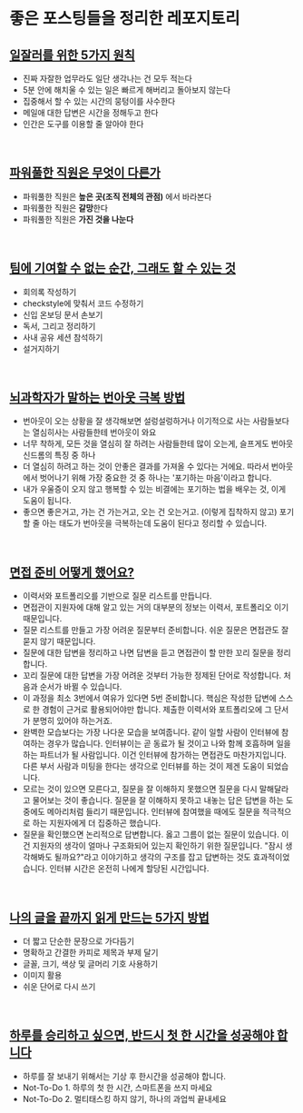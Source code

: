 # 좋은 포스팅들을 정리한 레포지토리

## [일잘러를 위한 5가지 원칙](http://the-edit.co.kr/24336)
- 진짜 자잘한 업무라도 일단 생각나는 건 모두 적는다
- 5분 안에 해치울 수 있는 일은 빠르게 해버리고 돌아보지 않는다
- 집중해서 할 수 있는 시간의 뭉텅이를 사수한다
- 메일애 대한 답변은 시간을 정해두고 한다
- 인간은 도구를 이용할 줄 알아야 한다

<!-- 
<details>
<summary>정리</summary>

- 진짜 자잘한 업무라도 일단 생각나는 건 모두 적는다
- 5분 안에 해치울 수 있는 일은 빠르게 해버리고 돌아보지 않는다
- 집중해서 할 수 있는 시간의 뭉텅이를 사수한다
  
</details>

<br>

-->

<br>

## [파워풀한 직원은 무엇이 다른가](https://yozm.wishket.com/magazine/detail/998/?fbclid=IwAR12wzZUhBjNbFjwBQvG8_MPAts9YvMgmHSM2Hd2K-mEd0x-ZEdSPd5YQKM)
- 파워풀한 직원은 **높은 곳(조직 전체의 관점)** 에서 바라본다
- 파워풀한 직원은 **갈망**한다
- 파워풀한 직원은 **가진 것을 나눈다**

<br>

## [팀에 기여할 수 없는 순간, 그래도 할 수 있는 것](https://juneyr.dev/when-you-cant-contribute)
- 회의록 작성하기
- checkstyle에 맞춰서 코드 수정하기
- 신입 온보딩 문서 손보기
- 독서, 그리고 정리하기
- 사내 공유 세션 참석하기
- 설거지하기

<br>

## [뇌과학자가 말하는 번아웃 극복 방법](https://www.youtube.com/watch?v=HvgQpGeMyZA&t=1s)
- 번아웃이 오는 상황을 잘 생각해보면 설렁설렁하거나 이기적으로 사는 사람들보다는 열심히사는 사람들한테 번아웃이 와요
- 너무 착하게, 모든 것을 열심히 잘 하려는 사람들한테 많이 오는게, 슬프게도 번아웃 신드롬의 특징 중 하나
- 더 열심히 하려고 하는 것이 안좋은 결과를 가져올 수 있다는 거에요. 따라서 번아웃에서 벗어나기 위해 가장 중요한 것 중 하나는 '포기하는 마음'이라고 합니다.
- 내가 우울증이 오지 않고 행복할 수 있는 비결에는 포기하는 법을 배우는 것, 이게 도움이 됩니다.
- 좋으면 좋은거고, 가는 건 가는거고, 오는 건 오는거고. (이렇게 집착하지 않고) 포기할 줄 아는 태도가 번아웃을 극복하는데 도움이 된다고 정리할 수 있습니다.

<br>

## [면접 준비 어떻게 했어요?](https://hiddenest.dev/good-tech-interview-2)
- 이력서와 포트폴리오를 기반으로 질문 리스트를 만듭니다.
- 면접관이 지원자에 대해 알고 있는 거의 대부분의 정보는 이력서, 포트폴리오 이기 때문입니다.
- 질문 리스트를 만들고 가장 어려운 질문부터 준비합니다. 쉬운 질문은 면접관도 잘 묻지 않기 때문입니다.
- 질문에 대한 답변을 정리하고 나면 답변을 듣고 면접관이 할 만한 꼬리 질문을 정리합니다.
- 꼬리 질문에 대한 답변을 가장 어려운 것부터 가능한 정제된 단어로 작성합니다. 처음과 순서가 바뀔 수 있습니다.
- 이 과정을 최소 3번에서 여유가 있다면 5번 준비합니다. 핵심은 작성한 답변에 스스로 한 경험이 근거로 활용되어야만 합니다. 제출한 이력서와 포트폴리오에 그 단서가 분명히 있어야 하는거죠.
- 완벽한 모습보다는 가장 나다운 모습을 보여줍니다. 같이 일할 사람이 인터뷰에 참여하는 경우가 많습니다. 인터뷰이는 곧 동료가 될 것이고 나와 함께 호흡하며 일을 하는 파트너가 될 사람입니다.
이건 인터뷰에 참가하는 면접관도 마찬가지입니다. 다른 부서 사람과 미팅을 한다는 생각으로 인터뷰를 하는 것이 제겐 도움이 되었습니다.
- 모르는 것이 있으면 모른다고, 질문을 잘 이해하지 못했으면 질문을 다시 말해달라고 물어보는 것이 좋습니다. 질문을 잘 이해하지 못하고 내놓는 답은 답변을 하는 도중에도 메아리처럼 들리기 때문입니다.
인터뷰에 참여했을 때에도 질문을 적극적으로 하는 지원자에게 더 집중하곤 했습니다.
- 질문을 확인했으면 논리적으로 답변합니다. 옳고 그름이 없는 질문이 있습니다. 이건 지원자의 생각이 얼마나 구조화되어 있는지 확인하기 위한 질문입니다. "잠시 생각해봐도 될까요?"라고 이야기하고 생각의 구조를 잡고 답변하는 것도 효과적이었습니다. 인터뷰 시간은 온전히 나에게 할당된 시간입니다.

<br>

## [나의 글을 끝까지 읽게 만드는 5가지 방법](https://careerly.co.kr/comments/37227?utm_campaign=user-share)
- 더 짧고 단순한 문장으로 가다듬기
- 명확하고 간결한 카피로 제목과 부제 달기
- 글꼴, 크기, 색상 및 글머리 기호 사용하기
- 이미지 활용
- 쉬운 단어로 다시 쓰기

<br>

## [하루를 승리하고 싶으면, 반드시 첫 한 시간을 성공해야 합니다](https://careerly.co.kr/comments/37773?utm_campaign=user-share)
- 하루를 잘 보내기 위해서는 기상 후 한시간을 성공해야 합니다.
- Not-To-Do 1. 하루의 첫 한 시간, 스마트폰을 쓰지 마세요
- Not-To-Do 2. 멀티태스킹 하지 않기, 하나의 과업씩 끝내세요

<br>
